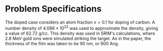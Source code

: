 # Problem Specifications

The doped case considers an atom fraction $x=0.1$ for doping of carbon.
A number density of $4.086\times10^{22}$ was used to approximate the density, giving a value of 62.72 g/cc.
This density was used in SRIM's calculations, where 2.8 MeV gold ions were simulated striking the target.
As in the paper, the thickness of the film was taken to be 90 nm, or 900 Ang.
